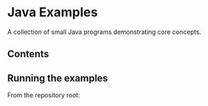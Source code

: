 # Java Examples

A collection of small Java programs demonstrating core concepts.

## Contents


## Running the examples

From the repository root:


